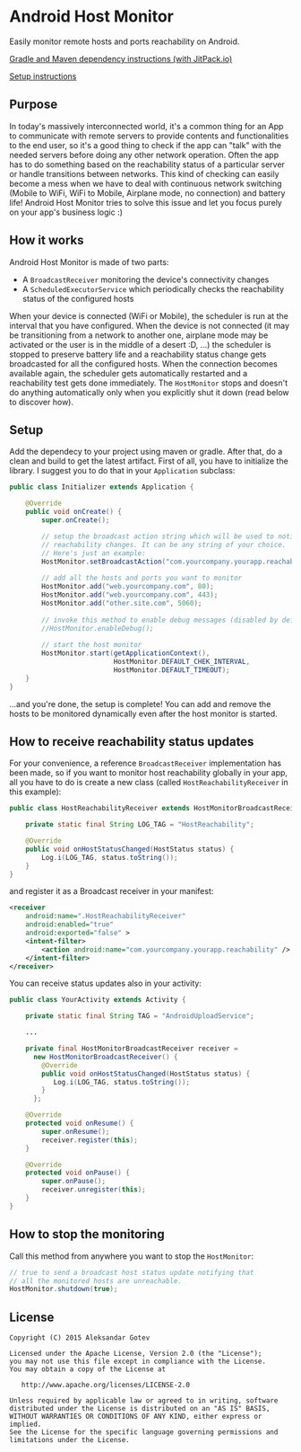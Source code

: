 # Android Host Monitor
Easily monitor remote hosts and ports reachability on Android.

[Gradle and Maven dependency instructions (with JitPack.io)](https://jitpack.io/#alexbbb/android-host-monitor/1.0)

[Setup instructions](#setup)

## Purpose
In today's massively interconnected world, it's a common thing for an App to communicate with remote servers to provide contents and functionalities to the end user, so it's a good thing to check if the app can "talk" with the needed servers before doing any other network operation. Often the app has to do something based on the reachability status of a particular server or handle transitions between networks. This kind of checking can easily become a mess when we have to deal with continuous network switching (Mobile to WiFi, WiFi to Mobile, Airplane mode, no connection) and battery life! Android Host Monitor tries to solve this issue and let you focus purely on your app's business logic :)

## How it works
Android Host Monitor is made of two parts:
* A `BroadcastReceiver` monitoring the device's connectivity changes
* A `ScheduledExecutorService` which periodically checks the reachability status of the configured hosts

When your device is connected (WiFi or Mobile), the scheduler is run at the interval that you have configured. When the device is not connected (it may be transitioning from a network to another one, airplane mode may be activated or the user is in the middle of a desert :D, ...) the scheduler is stopped to preserve battery life and a reachability status change gets broadcasted for all the configured hosts. When the connection becomes available again, the scheduler gets automatically restarted and a reachability test gets done immediately. The `HostMonitor` stops and doesn't do anything automatically only when you explicitly shut it down (read below to discover how).

## Setup <a id="setup"></a>
Add the dependecy to your project using maven or gradle. After that, do a clean and build to get the latest artifact.
First of all, you have to initialize the library. I suggest you to do that in your `Application` subclass:

```java
public class Initializer extends Application {

    @Override
    public void onCreate() {
        super.onCreate();

        // setup the broadcast action string which will be used to notify
        // reachability changes. It can be any string of your choice. 
        // Here's just an example:
        HostMonitor.setBroadcastAction("com.yourcompany.yourapp.reachability");
        
        // add all the hosts and ports you want to monitor
        HostMonitor.add("web.yourcompany.com", 80);
        HostMonitor.add("web.yourcompany.com", 443);
        HostMonitor.add("other.site.com", 5060);
        
        // invoke this method to enable debug messages (disabled by default)
        //HostMonitor.enableDebug();
        
        // start the host monitor
        HostMonitor.start(getApplicationContext(),
                          HostMonitor.DEFAULT_CHEK_INTERVAL,
                          HostMonitor.DEFAULT_TIMEOUT);
    }
}
```

...and you're done, the setup is complete! You can add and remove the hosts to be monitored dynamically even after the host monitor is started.

## How to receive reachability status updates
For your convenience, a reference `BroadcastReceiver` implementation has been made, so if you want to monitor host reachability globally in your app, all you have to do is create a new class (called `HostReachabilityReceiver` in this example):

```java
public class HostReachabilityReceiver extends HostMonitorBroadcastReceiver {

    private static final String LOG_TAG = "HostReachability";

    @Override
    public void onHostStatusChanged(HostStatus status) {
        Log.i(LOG_TAG, status.toString());
    }
}
```

and register it as a Broadcast receiver in your manifest:

```xml
<receiver
    android:name=".HostReachabilityReceiver"
    android:enabled="true"
    android:exported="false" >
    <intent-filter>
        <action android:name="com.yourcompany.yourapp.reachability" />
    </intent-filter>
</receiver>
```

You can receive status updates also in your activity:

```java
public class YourActivity extends Activity {

    private static final String TAG = "AndroidUploadService";

    ...

    private final HostMonitorBroadcastReceiver receiver =
      new HostMonitorBroadcastReceiver() {
        @Override
        public void onHostStatusChanged(HostStatus status) {
           Log.i(LOG_TAG, status.toString());
        }  
      };

    @Override
    protected void onResume() {
        super.onResume();
        receiver.register(this);
    }

    @Override
    protected void onPause() {
        super.onPause();
        receiver.unregister(this);
    }
}
```

## How to stop the monitoring
Call this method from anywhere you want to stop the `HostMonitor`:
```java
// true to send a broadcast host status update notifying that
// all the monitored hosts are unreachable.
HostMonitor.shutdown(true);
```

## License

    Copyright (C) 2015 Aleksandar Gotev

    Licensed under the Apache License, Version 2.0 (the "License");
    you may not use this file except in compliance with the License.
    You may obtain a copy of the License at

       http://www.apache.org/licenses/LICENSE-2.0

    Unless required by applicable law or agreed to in writing, software
    distributed under the License is distributed on an "AS IS" BASIS,
    WITHOUT WARRANTIES OR CONDITIONS OF ANY KIND, either express or implied.
    See the License for the specific language governing permissions and
    limitations under the License.
